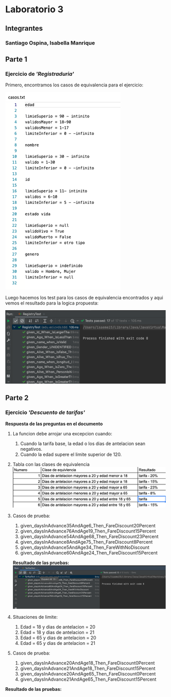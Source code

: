 # Laboratorio 3
## Integrantes
### Santiago Ospina, Isabella Manrique
## Parte 1
### Ejercicio de _'Registraduria'_
Primero, encontramos los casos de equivalencia para el ejercicio:

![](resources/casos.png)

Luego hacemos los test para los casos de equivalencia encontrados y aqui vemos
el resultado para la logica propuesta:

![](resources/tests.png)

## Parte 2
### Ejercicio _'Descuento de tarifas'_
**Respuesta de las preguntas en el documento**
1. La funcion debe arrojar una excepcion cuando:
   1. Cuando la tarifa base, la edad o los dias de antelacion sean negativos.
   2. Cuando la edad supere el limite superior de 120.
   
2.  Tabla con las clases de equivalencia
![](resources/tabla.png)
3. Casos de prueba:
      1. given_daysInAdvance35AndAge6_Then_FareDiscount20Percent
      2. given_daysInAdvance76AndAge19_Then_FareDiscount15Percent
      3. given_daysInAdvance54AndAge68_Then_FareDiscount23Percent
      4. given_daysInAdvance8AndAge75_Then_FareDiscount8Percent
      5. given_daysInAdvance5AndAge34_Then_FareWithNoDiscount
      6. given_daysInAdvance60AndAge24_Then_FareDiscount15Percent
   
      **Resultado de las pruebas:**
      ![](resources/tests1.png)
4. Situaciones de limite:
   1. Edad = 18 y dias de antelacion = 20
   2. Edad = 18 y dias de antelacion = 21
   3. Edad = 65 y dias de antelacion = 20
   4. Edad = 65 y dias de antelacion = 21
   
5. Casos de prueba:
   1. given_daysInAdvance20AndAge18_Then_FareDiscount0Percent
   2. given_daysInAdvance21AndAge18_Then_FareDiscount15Percent
   3. given_daysInAdvance20AndAge65_Then_FareDiscount0Percent
   4. given_daysInAdvance21AndAge65_Then_FareDiscount15Percent

**Resultado de las pruebas:**
